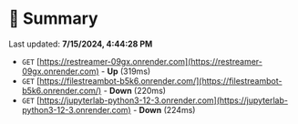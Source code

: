 # 📖 Summary
Last updated: **7/15/2024, 4:44:28 PM**

- `GET` [https://restreamer-09gx.onrender.com](https://restreamer-09gx.onrender.com) - **Up** (319ms)
- `GET` [https://filestreambot-b5k6.onrender.com/](https://filestreambot-b5k6.onrender.com/) - **Down** (220ms)
- `GET` [https://jupyterlab-python3-12-3.onrender.com](https://jupyterlab-python3-12-3.onrender.com) - **Down** (224ms)
